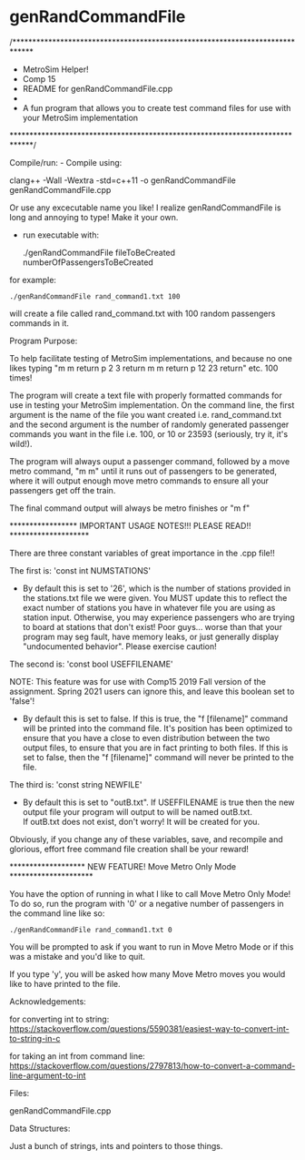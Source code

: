 # genRandCommandFile
/*****************************************************************************
* MetroSim Helper! 
* Comp 15
* README for genRandCommandFile.cpp
*
* A fun program that allows you to create test command files for use with your MetroSim implementation

*****************************************************************************/

Compile/run:
     - Compile using:

clang++ -Wall -Wextra -std=c++11 -o genRandCommandFile genRandCommandFile.cpp
    
Or use any excecutable name you like!  I realize genRandCommandFile is 
long and annoying to type!  Make it your own.

  - run executable with:
    
    ./genRandCommandFile fileToBeCreated numberOfPassengersToBeCreated

for example:

    ./genRandCommandFile rand_command1.txt 100

will create a file called rand_command.txt with 100 random passengers
commands in it.


Program Purpose:

To help facilitate testing of MetroSim implementations, and because no one likes
typing "m m return p 2 3 return m m return p 12 23 return" etc. 100 times!

The program will create a text file with properly formatted commands for use
in testing your MetroSim implementation.  On the command line, the first 
argument is the name of the file you want created i.e. rand_command.txt and 
the second argument is the number of randomly generated passenger commands
you want in the file i.e. 100, or 10 or 23593 (seriously, try it, it's wild!).

The program will always ouput a passenger command, followed by a move metro 
command, "m m" until it runs out of passengers to be generated, where it will 
output enough move metro commands to ensure all your passengers get off the
train.

The final command output will always be metro finishes or "m f"

***************** IMPORTANT USAGE NOTES!!! PLEASE READ!! ********************

There are three constant variables of great importance in the .cpp file!!

The first is: 'const int NUMSTATIONS' 

  - By default this is set to '26', which is the number of stations provided
    in the stations.txt file we were given.  You MUST update this to reflect
    the exact number of stations you have in whatever file you are using as
    station input.  Otherwise, you may experience passengers who are trying
    to board at stations that don't exist!  Poor guys... worse than that
    your program may seg fault, have memory leaks, or just generally 
    display "undocumented behavior".  Please exercise caution! 

The second is: 'const bool USEFFILENAME'

  NOTE: This feature was for use with Comp15 2019 Fall version of the 
  assignment. Spring 2021 users can ignore this, and leave this boolean
  set to 'false'!

- By default this is set to false.  If this is true, the "f [filename]" 
  command will be printed into the command file.  It's position has been
  optimized to ensure that you have a close to even distribution between
  the two output files, to ensure that you are in fact printing to both
  files.  If this is set to false, then the "f [filename]" command will
  never be printed to the file.

The third is: 'const string NEWFILE'

  - By default this is set to "outB.txt".  If USEFFILENAME is true then the
    new output file your program will output to will be named outB.txt.  
    If outB.txt does not exist, don't worry! It will be created for you.

Obviously, if you change any of these variables, save, and recompile and
glorious, effort free command file creation shall be your reward!


******************* NEW FEATURE! Move Metro Only Mode *********************

You have the option of running in what I like to call Move Metro Only Mode!
To do so, run the program with '0' or a negative number of passengers in
the command line like so:

    ./genRandCommandFile rand_command1.txt 0

You will be prompted to ask if you want to run in Move Metro Mode or if this
was a mistake and you'd like to quit.

If you type 'y', you will be asked how many Move Metro moves you would like 
to have printed to the file.  


Acknowledgements: 

for converting int to string: 
https://stackoverflow.com/questions/5590381/easiest-way-to-convert-int-to-string-in-c

for taking an int from command line:
https://stackoverflow.com/questions/2797813/how-to-convert-a-command-line-argument-to-int


Files: 

genRandCommandFile.cpp

Data Structures:

Just a bunch of strings, ints and pointers to those things.

